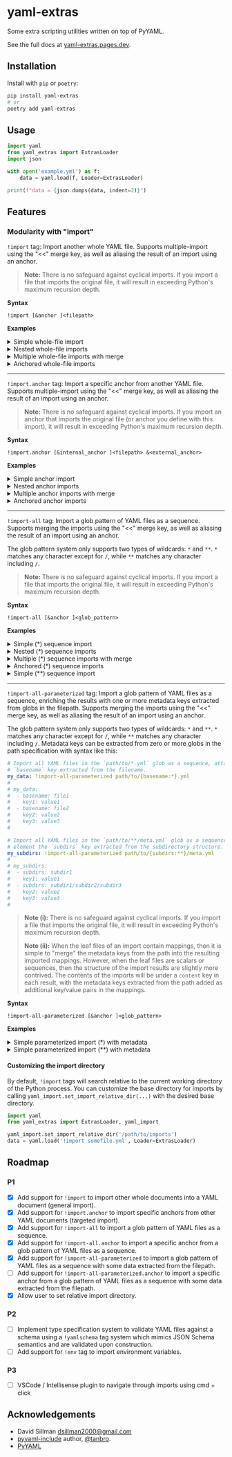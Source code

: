 # yaml-extras

Some extra scripting utilities written on top of PyYAML.

See the full docs at [yaml-extras.pages.dev](https://yaml-extras.pages.dev).

## Installation

Install with `pip` or `poetry`:
    
```bash
pip install yaml-extras
# or
poetry add yaml-extras
```

## Usage

```python
import yaml
from yaml_extras import ExtrasLoader
import json

with open('example.yml') as f:
    data = yaml.load(f, Loader=ExtrasLoader)

print(f"data = {json.dumps(data, indent=2)}")
```

## Features

### Modularity with "import"

`!import` tag: Import another whole YAML file. Supports multiple-import using the "<<" merge key, as well as aliasing the result of an import using an anchor.

> **Note:** There is no safeguard against cyclical imports. If you import a file that imports the original file, it will result in exceeding Python's maximum recursion depth.

**Syntax**

```
!import [&anchor ]<filepath>
```

**Examples**
<details><summary>Simple whole-file import</summary>

```yaml
# example.yml
my_children:
  child1: !import child1.yml
  child2: !import child2.yml
```

```yaml
# child1.yml
name: child1
age: 10
```

```yaml
# child2.yml
name: child2
age: 7
```

Result when loading in Python:

```python
data = {
  "my_children": {
    "child1": {
      "name": "child1",
      "age": 10
    },
    "child2": {
      "name": "child2",
      "age": 7
    }
  }
}
```
</details>

<details><summary>Nested whole-file imports</summary>

```yaml
# example.yml
my_children:
  child: !import child.yml
```

```yaml
# child.yml
name: child
age: 40
grandchild: !import grandchild.yml
```

```yaml
# grandchild.yml
name: grandchild
age: 10
```

Result when loading in Python:

```python
data = {
  "my_children": {
    "child": {
      "name": "child",
      "age": 40,
      "grandchild": {
        "name": "grandchild",
        "age": 10
      }
    }
  }
}
```
</details>

<details><summary>Multiple whole-file imports with merge</summary>

```yaml
# example.yml
all_animals:
  <<: 
    - !import animals/american.yml
    - !import animals/eurasian.yml
```
  
```yaml
# animals/american.yml
bear: wild
wolf: wild
fish: domestic
dog: domestic
```

```yaml
# animals/eurasian.yml
tiger: wild
lion: wild
cat: domestic
chicken: domestic
```

Result when loading in Python:

```python
data = {
  "all_animals": {
    "bear": "wild",
    "wolf": "wild",
    "fish": "domestic",
    "dog": "domestic",
    "tiger": "wild",
    "lion": "wild",
    "cat": "domestic",
    "chicken": "domestic"
  }
}
```
</details>

<details><summary>Anchored whole-file imports</summary>

```yaml
# example.yml
child: !import &child-anchor child.yml
again:
  child: *child-anchor
```

```yaml
# child.yml
name: child
age: 10
```

Result when loading in Python:

```python
data = {
  "child": {
    "name": "child",
    "age": 10
  },
  "again": {
    "child": {
      "name": "child",
      "age": 10
    }
  }
}
```
</details>

---

`!import.anchor` tag: Import a specific anchor from another YAML file. Supports multiple-import using the "<<" merge key, as well as aliasing the result of an import using an anchor.

> **Note:** There is no safeguard against cyclical imports. If you import an anchor that imports the original file (or anchor you define with this import), it will result in exceeding Python's maximum recursion depth.

**Syntax**

```
!import.anchor [&internal_anchor ]<filepath> &<external_anchor>
```

**Examples**

<details><summary>Simple anchor import</summary>

```yaml
# example.yml
my_children:
  child1: !import.anchor children.yml &child1
  child2: !import.anchor children.yml &child2
```

```yaml
# children.yml
child1: &child1
  name: child1
  age: 10
child2: &child2
  name: child2
  age: 7
```

Result when loading in Python:

```python
data = {
  "my_children": {
    "child1": {
      "name": "child1",
      "age": 10
    },
    "child2": {
      "name": "child2",
      "age": 7
    }
  }
}
```
</details>

<details><summary>Nested anchor imports</summary>

```yaml
# example.yml
my_children:
  child: !import.anchor child.yml &child
```

```yaml
# child.yml
name: child
age: 40
grandchild: !import.anchor grandchild.yml &grandchild
```

```yaml
# grandchild.yml
grandchild: &grandchild
  name: grandchild
  age: 10
```

Result when loading in Python:

```python
data = {
  "my_children": {
    "child": {
      "name": "child",
      "age": 40,
      "grandchild": {
        "name": "grandchild",
        "age": 10
      }
    }
  }
}
```
</details>

<details><summary>Multiple anchor imports with merge</summary>

```yaml
# example.yml
all_animals:
  <<: 
    - !import.anchor animals.yml &american
    - !import.anchor animals.yml &eurasian
```

```yaml
# animals.yml
american: &american
  bear: wild
  wolf: wild
  fish: domestic
  dog: domestic

eurasian: &eurasian
  tiger: wild
  lion: wild
  cat: domestic
  chicken: domestic
```

Result when loading in Python:

```python
data = {
  "all_animals": {
    "bear": "wild",
    "wolf": "wild",
    "fish": "domestic",
    "dog": "domestic",
    "tiger": "wild",
    "lion": "wild",
    "cat": "domestic",
    "chicken": "domestic"
  }
}
```
</details>

<details><summary>Anchored anchor imports</summary>

```yaml
# example.yml
child: !import.anchor &my-child child.yml &child-anchor
again:
  child: *my-child
```

```yaml
# child.yml
child: &child-anchor
  name: child
  age: 10
```

Result when loading in Python:

```python
data = {
  "child": {
    "name": "child",
    "age": 10
  },
  "again": {
    "child": {
      "name": "child",
      "age": 10
    }
  }
}
```
</details>

---

`!import-all` tag: Import a glob pattern of YAML files as a sequence. Supports merging the imports using the "<<" merge key, as well as aliasing the result of an import using an anchor.

The glob pattern system only supports two types of wildcards: `*` and `**`. `*` matches any character except for `/`, while `**` matches any character including `/`.

> **Note:** There is no safeguard against cyclical imports. If you import a file that imports the original file, it will result in exceeding Python's maximum recursion depth.

**Syntax**

```
!import-all [&anchor ]<glob_pattern>
```

**Examples**

<details><summary>Simple (*) sequence import</summary>

```yaml
# example.yml
all_children: !import-all children/*.yml
```

```yaml
# children/alice.yml
name: alice
age: 10
height: 1.2
```

```yaml
#children/bob.yml
name: bob
age: 7
height: 1.0
```

Result when loading in Python:

```python
data = {
  "all_children": [
    {
      "name": "alice",
      "age": 10,
      "height": 1.2
    },
    {
      "name": "bob",
      "age": 7,
      "height": 1.0
    }
  ]
}
```
</details>

<details><summary>Nested (*) sequence imports</summary>

```yaml
# example.yml
all_children: !import-all children/*.yml
```

```yaml
# children/bob.yml
name: bob
age: 28
```

```yaml
# children/alice.yml
name: alice
age: 40
children: !import-all children/alice/*.yml
```

```yaml
# children/alice/fred.yml
name: fred
age: 10
```

```yaml
# children/alice/jane.yml
name: jane
age: 7
```

Result when loading in Python:

```python
data = {
  "all_children": [
    {
      "name": "bob",
      "age": 28
    },
    {
      "name": "alice",
      "age": 40,
      "children": [
        {
          "name": "fred",
          "age": 10
        },
        {
          "name": "jane",
          "age": 7
        }
      ]
    }
  ]
}
```

</details>

<details><summary>Multiple (*) sequence imports with merge</summary>

```yaml
# example.yml
all_animals:
  <<: 
    - !import-all animals/american/*.yml
    - !import-all animals/eurasian/*.yml
```

```yaml
# animals/american/bear.yml
bear:
  type: wild
  size: large
```
  
```yaml
# animals/american/wolf.yml
wolf:
  type: wild
  size: medium
```

```yaml
# animals/eurasian/tiger.yml
tiger:
  type: wild
  size: large
```

```yaml
# animals/eurasian/lion.yml
lion:
  type: wild
  size: large
```

Result when loading in Python:

```python
data = {
  "all_animals": {
    "bear": {
      "type": "wild",
      "size": "large"
    },
    "wolf": {
      "type": "wild",
      "size": "medium"
    },
    "tiger": {
      "type": "wild",
      "size": "large"
    },
    "lion": {
      "type": "wild",
      "size": "large"
    }
  }
}
```
</details>

<details><summary>Anchored (*) sequence imports</summary>

```yaml
# example.yml
data: !import-all &my-children children/*.yml
again:
  data: *my-children
```

```yaml
# children/alice.yml
name: alice
age: 10
height: 1.2
```

```yaml
# children/bob.yml
name: bob
age: 7
height: 1.0
```

Result when loading in Python:

```python
data = {
  "data": [
    {
      "name": "alice",
      "age": 10,
      "height": 1.2
    },
    {
      "name": "bob",
      "age": 7,
      "height": 1.0
    }
  ],
  "again": {
    "data": [
      {
        "name": "alice",
        "age": 10,
        "height": 1.2
      },
      {
        "name": "bob",
        "age": 7,
        "height": 1.0
      }
    ]
  }
}
```
</details>

<details><summary>Simple (**) sequence import</summary>

```yaml
# example.yml
overarching: !import-all subfolders/**/*.yml
```

```yaml
# subfolders/child1.yml
name: child1
```

```yaml
# subfolders/child2.yml
name: child2
```

```yaml
# subfolders/subfolder1/grandchild1.yml
name: grandchild1
```

Result when loading in Python:

```python
data = {
  "overarching": [
    {
      "name": "child1"
    },
    {
      "name": "child2"
    },
    {
      "name": "grandchild1"
    }
  ]
}
```

</details>

---

`!import-all-parameterized` tag: Import a glob pattern of YAML files as a sequence, enriching the results with one or more metadata keys extracted from globs in the filepath. Supports merging the imports using the "<<" merge key, as well as aliasing the result of an import using an anchor.

The glob pattern system only supports two types of wildcards: `*` and `**`. `*` matches any character except for `/`, while `**` matches any character including `/`. Metadata keys can be extracted from zero or more globs in the path specification with syntax like this:

```yaml
# Import all YAML files in the `path/to/*.yml` glob as a sequence, attaching to each element the
# `basename` key extracted from the filename.
my_data: !import-all-parameterized path/to/{basename:*}.yml
#
# my_data:
#  - basename: file1
#    key1: value1
#  - basename: file2
#    key2: value2
#    key3: value3
# 

# Import all YAML files in the `path/to/**/meta.yml` glob as a sequence, attaching to each
# element the `subdirs` key extracted from the subdirectory structure.
my_subdirs: !import-all-parameterized path/to/{subdirs:**}/meta.yml
#
# my_subdirs:
#  - subdirs: subdir1
#    key1: value1
#  - subdirs: subdir1/subdir2/subdir3
#    key2: value2
#    key3: value3
#
```

> **Note (i):** There is no safeguard against cyclical imports. If you import a file that imports the original file, it will result in exceeding Python's maximum recursion depth.
>
> **Note (ii):** When the leaf files of an import contain mappings, then it is simple to "merge" the metadata keys from the path into the resulting imported mappings. However, when the leaf files are scalars or sequences, then the structure of the import results are slightly more contrived. The contents of the imports will be under a `content` key in each result, with the metadata keys extracted from the path added as additional key/value pairs in the mappings.

**Syntax**

```
!import-all-parameterized [&anchor ]<glob_pattern>
```

**Examples**

<details>
<summary>Simple parameterized import (*) with metadata</summary>

```yaml
# example.yml
grade_book: !import-all schools/{school_name:*}/grades/{student_name:*}.yml
```

```yaml
# schools/elementary/grades/David.yml
math: 95
science: 90
english: 80
```

```yaml
# schools/elementary/grades/Edward.yml
math: 100
science: 90
english: 100
```

```yaml
# schools/highschool/grades/Frank.yml
math: 85
science: 95
english: 90
```

Result when loading in Python:

```python
data = {
  "grade_book": [
    {
      "school_name": "elementary",
      "student_name": "David",
      "math": 95,
      "science": 90,
      "english": 80
    },
    {
      "school_name": "elementary",
      "student_name": "Edward",
      "math": 100,
      "science": 90,
      "english": 100
    },
    {
      "school_name": "highschool",
      "student_name": "Frank",
      "math": 85,
      "science": 95,
      "english": 90
    }
  ]
}
```

</details>
<details>
<summary>Simple parameterized import (**) with metadata</summary>

```yaml
# example.yml
translations: !import-all-parameterized words/{langspec:**}/words.yml
```

```yaml
# words/en/us/words.yml
- hello
- goodbye
- color
- thanks
```

```yaml
# words/en/uk/words.yml
- good morrow
- toodle-oo
- colour
- cheers
```

```yaml
# words/es/mx/words.yml
- hola
- adios
- color
- gracias
```

Result when loading in Python:

```python
data = {
  "translations": [
    {
      "langspec": "en/us",
      "content": ["hello", "goodbye", "color", "thanks"]
    },
    {
      "langspec": "en/uk",
      "content": ["good morrow", "toodle-oo", "colour", "cheers"]
    },
    {
      "langspec": "es/mx",
      "content": ["hola", "adios", "color", "gracias"]
    }
  ]
}
```

</details>

#### Customizing the import directory

By default, `!import` tags will search relative to the current working directory of the Python process. You can customize the base directory for imports by calling `yaml_import.set_import_relative_dir(...)` with the desired base directory.

```python
import yaml
from yaml_extras import ExtrasLoader, yaml_import

yaml_import.set_import_relative_dir('/path/to/imports')
data = yaml.load('!import somefile.yml', Loader=ExtrasLoader)
```

## Roadmap

### P1
- [x] Add support for `!import` to import other whole documents into a YAML document (general import).
- [x] Add support for `!import.anchor` to import specific anchors from other YAML documents (targeted import).
- [x] Add support for `!import-all` to import a glob pattern of YAML files as a sequence.
- [x] Add support for `!import-all.anchor` to import a specific anchor from a glob pattern of YAML files as a sequence.
- [x] Add support for `!import-all-parameterized` to import a glob pattern of YAML files as a sequence with some data extracted from the filepath.
- [ ] Add support for `!import-all-parameterized.anchor` to import a specific anchor from a glob pattern of YAML files as a sequence with some data extracted from the filepath.
- [x] Allow user to set relative import directory.

### P2
- [ ] Implement type specification system to validate YAML files against a schema using a `!yamlschema` tag system which mimics JSON Schema semantics and are validated upon construction.
- [ ] Add support for `!env` tag to import environment variables.

### P3
- [ ] VSCode / Intellisense plugin to navigate through imports using cmd + click

## Acknowledgements

- David Sillman <dsillman2000@gmail.com>
- [pyyaml-include](https://github.com/tanbro/pyyaml-include) author, [@tanbro](https://github.com/tanbro).
- [PyYAML](https://github.com/yaml/pyyaml)